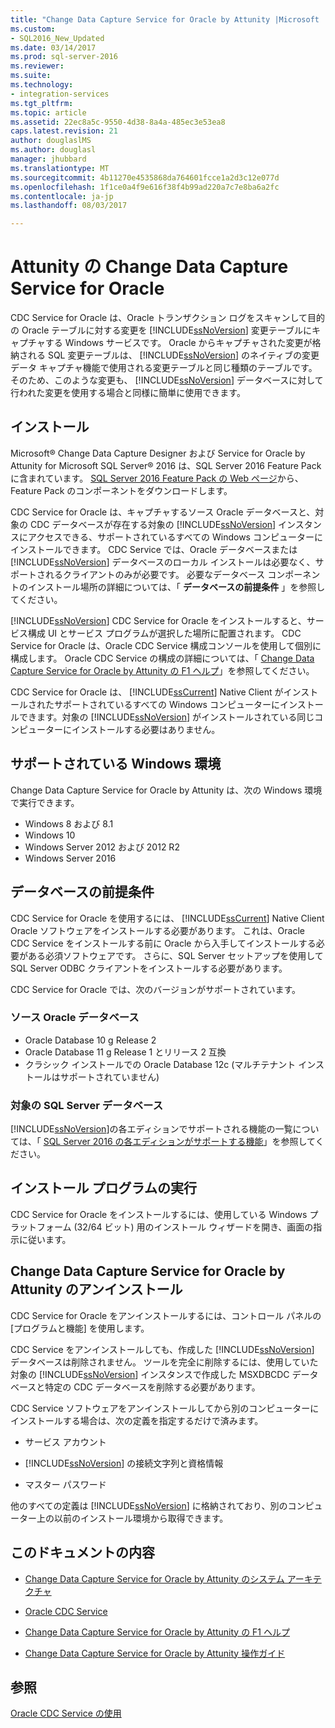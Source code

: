 ```yaml
---
title: "Change Data Capture Service for Oracle by Attunity |Microsoft ドキュメント"
ms.custom:
- SQL2016_New_Updated
ms.date: 03/14/2017
ms.prod: sql-server-2016
ms.reviewer: 
ms.suite: 
ms.technology:
- integration-services
ms.tgt_pltfrm: 
ms.topic: article
ms.assetid: 22ec8a5c-9550-4d38-8a4a-485ec3e53ea8
caps.latest.revision: 21
author: douglaslMS
ms.author: douglasl
manager: jhubbard
ms.translationtype: MT
ms.sourcegitcommit: 4b11270e4535868da764601fcce1a2d3c12e077d
ms.openlocfilehash: 1f1ce0a4f9e616f38f4b99ad220a7c7e8ba6a2fc
ms.contentlocale: ja-jp
ms.lasthandoff: 08/03/2017

---
```

# <a name="change-data-capture-service-for-oracle-by-attunity"></a>Attunity の Change Data Capture Service for Oracle
  CDC Service for Oracle は、Oracle トランザクション ログをスキャンして目的の Oracle テーブルに対する変更を [!INCLUDE[ssNoVersion](../../includes/ssnoversion-md.md)] 変更テーブルにキャプチャする Windows サービスです。 Oracle からキャプチャされた変更が格納される SQL 変更テーブルは、 [!INCLUDE[ssNoVersion](../../includes/ssnoversion-md.md)] のネイティブの変更データ キャプチャ機能で使用される変更テーブルと同じ種類のテーブルです。 そのため、このような変更も、 [!INCLUDE[ssNoVersion](../../includes/ssnoversion-md.md)] データベースに対して行われた変更を使用する場合と同様に簡単に使用できます。  
  
## <a name="installation"></a>インストール  
 Microsoft® Change Data Capture Designer および Service for Oracle by Attunity for Microsoft SQL Server® 2016 は、SQL Server 2016 Feature Pack に含まれています。 [SQL Server 2016 Feature Pack の Web ページ](http://go.microsoft.com/fwlink/?LinkId=746297)から、Feature Pack のコンポーネントをダウンロードします。  
  
 CDC Service for Oracle は、キャプチャするソース Oracle データベースと、対象の CDC データベースが存在する対象の [!INCLUDE[ssNoVersion](../../includes/ssnoversion-md.md)] インスタンスにアクセスできる、サポートされているすべての Windows コンピューターにインストールできます。 CDC Service では、Oracle データベースまたは [!INCLUDE[ssNoVersion](../../includes/ssnoversion-md.md)] データベースのローカル インストールは必要なく、サポートされるクライアントのみが必要です。 必要なデータベース コンポーネントのインストール場所の詳細については、「 **データベースの前提条件** 」を参照してください。  
  
 [!INCLUDE[ssNoVersion](../../includes/ssnoversion-md.md)] CDC Service for Oracle をインストールすると、サービス構成 UI とサービス プログラムが選択した場所に配置されます。 CDC Service for Oracle は、Oracle CDC Service 構成コンソールを使用して個別に構成します。 Oracle CDC Service の構成の詳細については、「 [Change Data Capture Service for Oracle by Attunity の F1 ヘルプ](../../integration-services/change-data-capture/change-data-capture-service-for-oracle-by-attunity-f1-help.md)」を参照してください。  
  
 CDC Service for Oracle は、 [!INCLUDE[ssCurrent](../../includes/sscurrent-md.md)] Native Client がインストールされたサポートされているすべての Windows コンピューターにインストールできます。対象の [!INCLUDE[ssNoVersion](../../includes/ssnoversion-md.md)] がインストールされている同じコンピューターにインストールする必要はありません。  
  
## <a name="supported-windows-environments"></a>サポートされている Windows 環境  
 Change Data Capture Service for Oracle by Attunity は、次の Windows 環境で実行できます。  
  
-   Windows 8 および 8.1  
-   Windows 10  
-   Windows Server 2012 および 2012 R2
-   Windows Server 2016
  
## <a name="database-prerequisites"></a>データベースの前提条件  
 CDC Service for Oracle を使用するには、 [!INCLUDE[ssCurrent](../../includes/sscurrent-md.md)] Native Client Oracle ソフトウェアをインストールする必要があります。 これは、Oracle CDC Service をインストールする前に Oracle から入手してインストールする必要がある必須ソフトウェアです。 さらに、SQL Server セットアップを使用して SQL Server ODBC クライアントをインストールする必要があります。  
  
 CDC Service for Oracle では、次のバージョンがサポートされています。  
  
### <a name="source-oracle-database"></a>ソース Oracle データベース  
  
-   Oracle Database 10 g Release 2
-   Oracle Database 11 g Release 1 とリリース 2 互換
-   クラシック インストールでの Oracle Database 12c (マルチテナント インストールはサポートされていません)  
  
### <a name="target-sql-server-database"></a>対象の SQL Server データベース  
 [!INCLUDE[ssNoVersion](../../includes/ssnoversion-md.md)]の各エディションでサポートされる機能の一覧については、「 [SQL Server 2016 の各エディションがサポートする機能](~/sql-server/editions-and-supported-features-for-sql-server-2016.md)」を参照してください。  
  
## <a name="running-the-installation-program"></a>インストール プログラムの実行  
 CDC Service for Oracle をインストールするには、使用している Windows プラットフォーム (32/64 ビット) 用のインストール ウィザードを開き、画面の指示に従います。  
  
## <a name="uninstalling-change-data-capture-service-for-oracle-by-attunity"></a>Change Data Capture Service for Oracle by Attunity のアンインストール  
 CDC Service for Oracle をアンインストールするには、コントロール パネルの [プログラムと機能] を使用します。  
  
 CDC Service をアンインストールしても、作成した [!INCLUDE[ssNoVersion](../../includes/ssnoversion-md.md)] データベースは削除されません。 ツールを完全に削除するには、使用していた対象の [!INCLUDE[ssNoVersion](../../includes/ssnoversion-md.md)] インスタンスで作成した MSXDBCDC データベースと特定の CDC データベースを削除する必要があります。  
  
 CDC Service ソフトウェアをアンインストールしてから別のコンピューターにインストールする場合は、次の定義を指定するだけで済みます。  
  
-   サービス アカウント  
  
-   [!INCLUDE[ssNoVersion](../../includes/ssnoversion-md.md)] の接続文字列と資格情報  
  
-   マスター パスワード  
  
 他のすべての定義は [!INCLUDE[ssNoVersion](../../includes/ssnoversion-md.md)] に格納されており、別のコンピューター上の以前のインストール環境から取得できます。  
  
## <a name="in-this-documentation"></a>このドキュメントの内容  
  
-   [Change Data Capture Service for Oracle by Attunity のシステム アーキテクチャ](../../integration-services/change-data-capture/change-data-capture-service-for-oracle-by-attunity-system-architecture.md)  
  
-   [Oracle CDC Service](../../integration-services/change-data-capture/the-oracle-cdc-service.md)  
  
-   [Change Data Capture Service for Oracle by Attunity の F1 ヘルプ](../../integration-services/change-data-capture/change-data-capture-service-for-oracle-by-attunity-f1-help.md)  
  
-   [Change Data Capture Service for Oracle by Attunity 操作ガイド](../../integration-services/change-data-capture/change-data-capture-service-for-oracle-by-attunity-how-to-guide.md)  
  
## <a name="see-also"></a>参照  
 [Oracle CDC Service の使用](../../integration-services/change-data-capture/working-with-the-oracle-cdc-service.md)  
  
  

